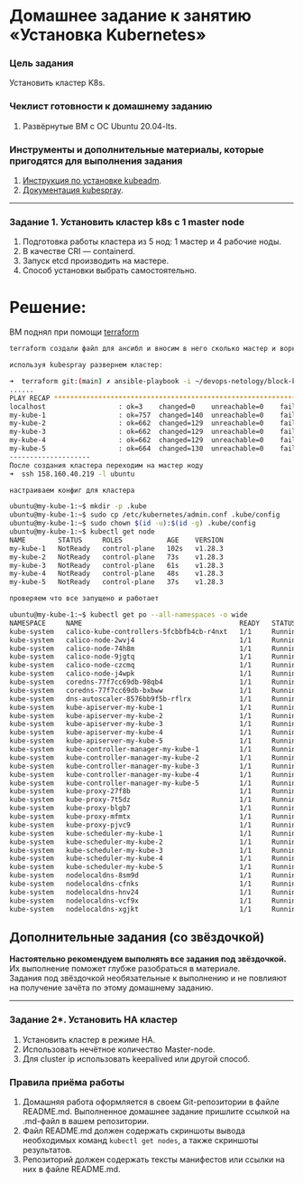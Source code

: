 # Домашнее задание к занятию «Установка Kubernetes»

### Цель задания

Установить кластер K8s.

### Чеклист готовности к домашнему заданию

1. Развёрнутые ВМ с ОС Ubuntu 20.04-lts.


### Инструменты и дополнительные материалы, которые пригодятся для выполнения задания

1. [Инструкция по установке kubeadm](https://kubernetes.io/docs/setup/production-environment/tools/kubeadm/create-cluster-kubeadm/).
2. [Документация kubespray](https://kubespray.io/).

-----

### Задание 1. Установить кластер k8s с 1 master node

1. Подготовка работы кластера из 5 нод: 1 мастер и 4 рабочие ноды.
2. В качестве CRI — containerd.
3. Запуск etcd производить на мастере.
4. Способ установки выбрать самостоятельно.

# Решение:
ВМ поднял при помощи [terraform ](./terraform)

```bash
terraform создали файл для ансибл и вносим в него сколько мастер и воркер будет.

используя kubespray развернем кластер:

➜  terraform git:(main) ✗ ansible-playbook -i ~/devops-netology/block-kuber/3.2/playbook/inventory/prod.ini cluster.yml -b -v
......
PLAY RECAP *****************************************************************************************
localhost                  : ok=3    changed=0    unreachable=0    failed=0    skipped=0    rescued=0    ignored=0
my-kube-1                  : ok=757  changed=140  unreachable=0    failed=0    skipped=1312 rescued=0    ignored=7
my-kube-2                  : ok=662  changed=129  unreachable=0    failed=0    skipped=1148 rescued=0    ignored=2
my-kube-3                  : ok=662  changed=129  unreachable=0    failed=0    skipped=1148 rescued=0    ignored=2
my-kube-4                  : ok=662  changed=129  unreachable=0    failed=0    skipped=1148 rescued=0    ignored=2
my-kube-5                  : ok=664  changed=130  unreachable=0    failed=0    skipped=1146 rescued=0    ignored=2
--------------------
После создания кластера переходим на мастер ноду
➜  ssh 158.160.40.219 -l ubuntu

настраиваем конфиг для кластера

ubuntu@my-kube-1:~$ mkdir -p .kube
ubuntu@my-kube-1:~$ sudo cp /etc/kubernetes/admin.conf .kube/config
ubuntu@my-kube-1:~$ sudo chown $(id -u):$(id -g) .kube/config
ubuntu@my-kube-1:~$ kubectl get node
NAME        STATUS     ROLES           AGE    VERSION
my-kube-1   NotReady   control-plane   102s   v1.28.3
my-kube-2   NotReady   control-plane   73s    v1.28.3
my-kube-3   NotReady   control-plane   61s    v1.28.3
my-kube-4   NotReady   control-plane   48s    v1.28.3
my-kube-5   NotReady   control-plane   37s    v1.28.3

проверяем что все запущено и работает

ubuntu@my-kube-1:~$ kubectl get po --all-namespaces -o wide
NAMESPACE     NAME                                       READY   STATUS    RESTARTS        AGE     IP               NODE        NOMINATED NODE   READINESS GATES
kube-system   calico-kube-controllers-5fcbbfb4cb-r4nxt   1/1     Running   0               5m59s   10.233.69.65     my-kube-1   <none>           <none>
kube-system   calico-node-2wvj4                          1/1     Running   0               7m2s    10.200.0.21      my-kube-5   <none>           <none>
kube-system   calico-node-74h8m                          1/1     Running   0               7m2s    10.200.0.18      my-kube-3   <none>           <none>
kube-system   calico-node-9jgtq                          1/1     Running   0               7m2s    10.200.0.31      my-kube-2   <none>           <none>
kube-system   calico-node-czcmq                          1/1     Running   0               7m2s    10.200.0.16      my-kube-4   <none>           <none>
kube-system   calico-node-j4wpk                          1/1     Running   0               7m2s    10.200.0.5       my-kube-1   <none>           <none>
kube-system   coredns-77f7cc69db-98qb4                   1/1     Running   0               5m20s   10.233.84.129    my-kube-3   <none>           <none>
kube-system   coredns-77f7cc69db-bxbww                   1/1     Running   0               5m4s    10.233.91.1      my-kube-4   <none>           <none>
kube-system   dns-autoscaler-8576bb9f5b-rflrx            1/1     Running   0               5m16s   10.233.115.129   my-kube-2   <none>           <none>
kube-system   kube-apiserver-my-kube-1                   1/1     Running   1               10m     10.200.0.5       my-kube-1   <none>           <none>
kube-system   kube-apiserver-my-kube-2                   1/1     Running   1               9m50s   10.200.0.31      my-kube-2   <none>           <none>
kube-system   kube-apiserver-my-kube-3                   1/1     Running   1               9m40s   10.200.0.18      my-kube-3   <none>           <none>
kube-system   kube-apiserver-my-kube-4                   1/1     Running   2               9m28s   10.200.0.16      my-kube-4   <none>           <none>
kube-system   kube-apiserver-my-kube-5                   1/1     Running   1               9m16s   10.200.0.21      my-kube-5   <none>           <none>
kube-system   kube-controller-manager-my-kube-1          1/1     Running   2               10m     10.200.0.5       my-kube-1   <none>           <none>
kube-system   kube-controller-manager-my-kube-2          1/1     Running   2               9m50s   10.200.0.31      my-kube-2   <none>           <none>
kube-system   kube-controller-manager-my-kube-3          1/1     Running   2               9m39s   10.200.0.18      my-kube-3   <none>           <none>
kube-system   kube-controller-manager-my-kube-4          1/1     Running   2               9m28s   10.200.0.16      my-kube-4   <none>           <none>
kube-system   kube-controller-manager-my-kube-5          1/1     Running   3 (2m52s ago)   9m16s   10.200.0.21      my-kube-5   <none>           <none>
kube-system   kube-proxy-27f8b                           1/1     Running   0               8m5s    10.200.0.5       my-kube-1   <none>           <none>
kube-system   kube-proxy-7t5dz                           1/1     Running   0               8m5s    10.200.0.21      my-kube-5   <none>           <none>
kube-system   kube-proxy-blgb7                           1/1     Running   0               8m4s    10.200.0.18      my-kube-3   <none>           <none>
kube-system   kube-proxy-mfmtx                           1/1     Running   0               8m5s    10.200.0.16      my-kube-4   <none>           <none>
kube-system   kube-proxy-pjvc9                           1/1     Running   0               8m4s    10.200.0.31      my-kube-2   <none>           <none>
kube-system   kube-scheduler-my-kube-1                   1/1     Running   1               10m     10.200.0.5       my-kube-1   <none>           <none>
kube-system   kube-scheduler-my-kube-2                   1/1     Running   2               9m50s   10.200.0.31      my-kube-2   <none>           <none>
kube-system   kube-scheduler-my-kube-3                   1/1     Running   2 (8m48s ago)   9m39s   10.200.0.18      my-kube-3   <none>           <none>
kube-system   kube-scheduler-my-kube-4                   1/1     Running   2 (2m36s ago)   9m28s   10.200.0.16      my-kube-4   <none>           <none>
kube-system   kube-scheduler-my-kube-5                   1/1     Running   1               9m16s   10.200.0.21      my-kube-5   <none>           <none>
kube-system   nodelocaldns-8sm9d                         1/1     Running   0               5m13s   10.200.0.18      my-kube-3   <none>           <none>
kube-system   nodelocaldns-cfnks                         1/1     Running   0               5m13s   10.200.0.5       my-kube-1   <none>           <none>
kube-system   nodelocaldns-hnv24                         1/1     Running   0               5m13s   10.200.0.16      my-kube-4   <none>           <none>
kube-system   nodelocaldns-vcf9x                         1/1     Running   0               5m13s   10.200.0.21      my-kube-5   <none>           <none>
kube-system   nodelocaldns-xgjkt                         1/1     Running   0               5m13s   10.200.0.31      my-kube-2   <none>           <none>
```


## Дополнительные задания (со звёздочкой)

**Настоятельно рекомендуем выполнять все задания под звёздочкой.** Их выполнение поможет глубже разобраться в материале.   
Задания под звёздочкой необязательные к выполнению и не повлияют на получение зачёта по этому домашнему заданию. 

------
### Задание 2*. Установить HA кластер

1. Установить кластер в режиме HA.
2. Использовать нечётное количество Master-node.
3. Для cluster ip использовать keepalived или другой способ.

### Правила приёма работы

1. Домашняя работа оформляется в своем Git-репозитории в файле README.md. Выполненное домашнее задание пришлите ссылкой на .md-файл в вашем репозитории.
2. Файл README.md должен содержать скриншоты вывода необходимых команд `kubectl get nodes`, а также скриншоты результатов.
3. Репозиторий должен содержать тексты манифестов или ссылки на них в файле README.md.
